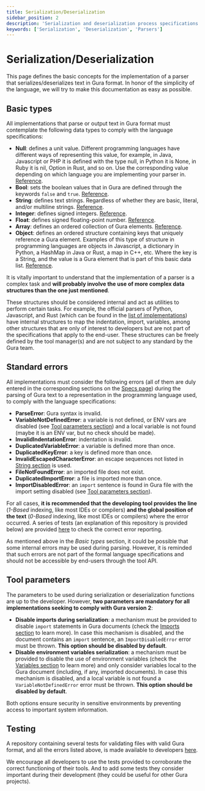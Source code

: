 ```yaml
---
title: Serialization/Deserialization
sidebar_position: 2
description: 'Serialization and deserialization process specifications for Gura parsers development'
keywords: ['Serialization', 'Deserialization', 'Parsers']
---
```


# Serialization/Deserialization

This page defines the basic concepts for the implementation of a parser that serializes/deserializes text in Gura format. In honor of the simplicity of the language, we will try to make this documentation as easy as possible.


## Basic types

All implementations that parse or output text in Gura format must contemplate the following data types to comply with the language specifications:

- **Null**: defines a unit value. Different programming languages have different ways of representing this value, for example, in Java, Javascript or PHP it is defined with the type null, in Python it is None, in Ruby it is nil, Option in Rust, and so on. Use the corresponding value depending on which language you are implementing your parser in. [Reference][null-reference].
- **Bool**: sets the boolean values that in Gura are defined through the keywords `false` and `true`. [Reference][bool-reference].
- **String**: defines text strings. Regardless of whether they are basic, literal, and/or multiline strings. [Reference][string-reference].
- **Integer**: defines signed integers. [Reference][integer-reference].
- **Float**: defines signed floating-point number. [Reference][float-reference].
- **Array**: defines an ordered collection of Gura elements. [Reference][array-reference].
- **Object**: defines an ordered structure containing keys that uniquely reference a Gura element. Examples of this type of structure in programming languages are objects in Javascript, a dictionary in Python, a HashMap in Java or Rust, a map in C++, etc. Where the key is a String, and the value is a Gura element that is part of this basic data list. [Reference][object-reference].

It is vitally important to understand that the implementation of a parser is a complex task and **will probably involve the use of more complex data structures than the one just mentioned**. 

These structures should be considered internal and act as utilities to perform certain tasks. For example, the official parsers of Python, Javascript, and Rust (which can be found in the [list of implementations][implementations]) have internal structures to map the indentation, import, variables, among other structures that are only of interest to developers but are not part of the specifications that apply to the end-user. These structures can be freely defined by the tool manager(s) and are not subject to any standard by the Gura team.


## Standard errors

All implementations must consider the following errors (all of them are duly entered in the corresponding sections on the [Specs page][specs-page]) during the parsing of Gura text to a representation in the programming language used, to comply with the language specifications:

- **ParseError**: Gura syntax is invalid.
- **VariableNotDefinedError**: a variable is not defined, or ENV vars are disabled (see [Tool parameters section](#tool-parameters)) and a local variable is not found (maybe it is an ENV var, but no check should be made).
- **InvalidIndentationError**: indentation is invalid.
- **DuplicatedVariableError**: a variable is defined more than once.
- **DuplicatedKeyError**: a key is defined more than once.
- **InvalidEscapedCharacterError**: an escape sequences not listed in [String section][string-reference] is used.
- **FileNotFoundError**: an imported file does not exist.
- **DuplicatedImportError**: a file is imported more than once.
- **ImportDisabledError**: an `import` sentence is found in Gura file with the import setting disabled (see [Tool parameters section](#tool-parameters)).

For all cases, **it is recommended that the developing tool provides the line** (*1-Based* indexing, like most IDEs or compilers) **and the global position of the text** (*0-Based* indexing, like most IDEs or compilers) where the error occurred. A series of tests (an explanation of this repository is provided below) are provided [here][error-reporting-tests] to check the correct error reporting.

As mentioned above in the *Basic types* section, it could be possible that some internal errors may be used during parsing. However, it is reminded that such errors are not part of the formal language specifications and should not be accessible by end-users through the tool API.


## Tool parameters

The parameters to be used during serialization or deserialization functions are up to the developer. However, **two parameters are mandatory for all implementations seeking to comply with Gura version 2**:

- **Disable imports during serialization**: a mechanism must be provided to disable `import` statements in Gura documents (check the [Imports section][import-section] to learn more). In case this mechanism is disabled, and the document contains an `import` sentence, an `ImportDisabledError` error must be thrown. **This option should be disabled by default**.
- **Disable environment variables serialization**: a mechanism must be provided to disable the use of environment variables (check the [Variables section][variables-section] to learn more) and only consider variables local to the Gura document (including, if any, imported documents). In case this mechanism is disabled, and a local variable is not found a `VariableNotDefinedError` error must be thrown. **This option should be disabled by default**.

Both options ensure security in sensitive environments by preventing access to important system information. 


## Testing

A repository containing several tests for validating files with valid Gura format, and all the errors listed above, is made available to developers [here][testing-repository].

We encourage all developers to use the tests provided to corroborate the correct functioning of their tools. And to add some tests they consider important during their development (they could be useful for other Gura projects).


[specs-page]: /docs/spec
[null-reference]: /docs/spec#null
[bool-reference]: /docs/spec#boolean
[string-reference]: /docs/spec#string
[integer-reference]: /docs/spec#integer
[float-reference]: /docs/spec#float
[array-reference]: /docs/spec#array
[object-reference]: /docs/spec#object
[implementations]: https://github.com/gura-conf/gura#library-implementations
[error-reporting-tests]: https://github.com/gura-conf/testing/tree/main/error_reporting
[testing-repository]: https://github.com/gura-conf/testing
[import-section]: spec#imports
[variables-section]: spec#variables
